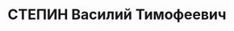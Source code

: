 ---
title: СТЕПИН Василий Тимофеевич
description: '1900 г.р., урож. с.Солнцево Московской области, русский, гр. СССР, соц.
  происхождение из крестьян, жит. ст.Каргиновская, Базковского района АЧК, директор
  школы ст.Каргиновской.

  Арестован 02.11.1937 г. Базковским РО УНКВД АЧК.

  Осуждён 15.12.1937 г. ВК Верховного суда СССР по ст.ст.58-8-11 УК РСФСР к расстрелу.
  Приговор приведён в исполнение 15.12.1937 г. в г.Ростове-на-Дону. 20.03.1958 г.
  Военной коллегией Верховного суда СССР дело в отношении Степина В.Т. производством
  прекращено, за отсутствием состава преступления .'
---